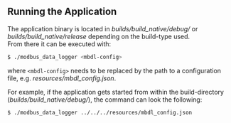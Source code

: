 ## Running the Application
The application binary is located in _builds/build_native/debug/_ or _builds/build_native/release_ depending on the build-type used.  
From there it can be executed with:  
```sh
$ ./modbus_data_logger <mbdl-config>
```
where `<mbdl-config>` needs to be replaced by the path to a configuration file, e.g. _resources/mbdl_config.json_.  

For example, if the application gets started from within the build-directory (_builds/build_native/debug/_), the command can look the following:   
```sh
$ ./modbus_data_logger ../../../resources/mbdl_config.json
```
